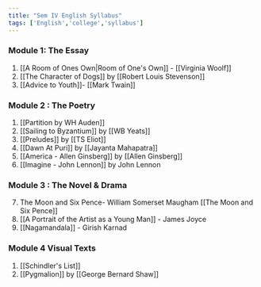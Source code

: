 ```yaml
---
title: "Sem IV English Syllabus"
tags: ['English','college','syllabus']
---
```


### Module 1: The Essay
1.  [[A Room of Ones Own|Room of One's Own]]  - [[Virginia Woolf]] 
2. [[The Character of Dogs]] by [[Robert Louis Stevenson]]
3. [[Advice to Youth]]- [[Mark Twain]]

### Module 2 : The Poetry
1. [[Partition by WH Auden]] 
2.  [[Sailing to Byzantium]] by [[WB Yeats]]
3. [[Preludes]] by [[TS Eliot]] 
4. [[Dawn At Puri]] by [[Jayanta Mahapatra]]
5.  [[America - Allen Ginsberg]] by [[Allen Ginsberg]]
6.  [[Imagine - John Lennon]] by John Lennon

### Module 3 : The Novel & Drama
7. The Moon and Six Pence- William Somerset
Maugham [[The Moon and Six Pence]]
8. [[A Portrait of the Artist as a Young Man]] - James Joyce
9. [[Nagamandala]] - Girish Karnad

### Module 4 Visual Texts
1. [[Schindler's List]] 
2. [[Pygmalion]] by [[George Bernard Shaw]] 

